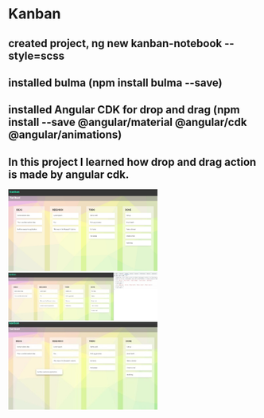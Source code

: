 # Kanban
## created project, ng new kanban-notebook --style=scss
## installed bulma (npm install bulma --save)
## installed Angular CDK for drop and drag (npm install --save @angular/material @angular/cdk @angular/animations)
## In this project I learned how drop and drag action is made by angular cdk.
<img
  src="src\assets\1.jpeg"
  alt="kanban-notebook"
  title="Optional title"
  style="display: inline-block; margin: 0 auto; max-width: 300px">
  <img
  src="src\assets\2.jpeg"
  alt="kanban-notebook"
  title="Optional title"
  style="display: inline-block; margin: 0 auto; max-width: 300px">
  <img
  src="src\assets\3.jpeg"
  alt="kanban-notebook"
  title="Optional title"
  style="display: inline-block; margin: 0 auto; max-width: 300px">
